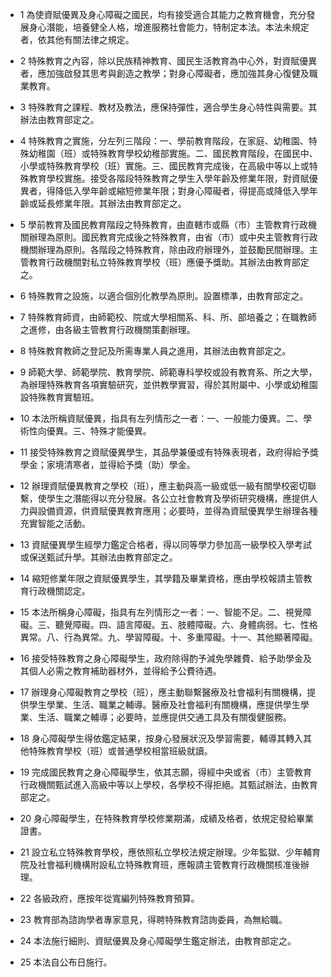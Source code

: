* 1 為使資賦優異及身心障礙之國民，均有接受適合其能力之教育機會，充分發展身心潛能，培養健全人格，增進服務社會能力，特制定本法。本法未規定者，依其他有關法律之規定。

* 2 特殊教育之內容，除以民族精神教育、國民生活教育為中心外，對資賦優異者，應加強啟發其思考與創造之教學；對身心障礙者，應加強其身心復健及職業教育。

* 3 特殊教育之課程、教材及教法，應保持彈性，適合學生身心特性與需要。其辦法由教育部定之。

* 4 特殊教育之實施，分左列三階段：一、學前教育階段，在家庭、幼稚園、特殊幼稚園（班）或特殊教育學校幼稚部實施。二、國民教育階段，在國民中、小學或特殊教育學校（班）實施。三、國民教育完成後，在高級中等以上或特殊教育學校實施。接受各階段特殊教育之學生入學年齡及修業年限，對資賦優異者，得降低入學年齡或縮短修業年限；對身心障礙者，得提高或降低入學年齡或延長修業年限。其辦法由教育部定之。

* 5 學前教育及國民教育階段之特殊教育，由直轄市或縣（市）主管教育行政機關辦理為原則。國民教育完成後之特殊教育，由省（市）或中央主管教育行政機關辦理為原則。各階段之特殊教育，除由政府辦理外，並鼓勵民間辦理。主管教育行政機關對私立特殊教育學校（班）應優予獎助。其辦法由教育部定之。

* 6 特殊教育之設施，以適合個別化教學為原則。設置標準，由教育部定之。

* 7 特殊教育師資，由師範校、院或大學相關系、科、所、部培養之；在職教師之進修，由各級主管教育行政機關策劃辦理。

* 8 特殊教育教師之登記及所需專業人員之進用，其辦法由教育部定之。

* 9 師範大學、師範學院、教育學院、師範專科學校或設有教育系、所之大學，為辦理特殊教育各項實驗研究，並供教學實習，得於其附屬中、小學或幼稚園設特殊教育實驗班。

* 10 本法所稱資賦優異，指具有左列情形之一者：一、一般能力優異。二、學術性向優異。三、特殊才能優異。

* 11 接受特殊教育之資賦優異學生，其品學兼優或有特殊表現者，政府得給予獎學金；家境清寒者，並得給予獎（助）學金。

* 12 辦理資賦優異教育之學校（班），應主動與高一級或低一級有關學校密切聯繫，使學生之潛能得以充分發展。各公立社會教育及學術研究機構，應提供人力與設備資源，供資賦優異教育應用；必要時，並得為資賦優異學生辦理各種充實智能之活動。

* 13 資賦優異學生經學力鑑定合格者，得以同等學力參加高一級學校入學考試或保送甄試升學。其辦法由教育部定之。

* 14 縮短修業年限之資賦優異學生，其學籍及畢業資格，應由學校報請主管教育行政機關認定。

* 15 本法所稱身心障礙，指具有左列情形之一者：一、智能不足。二、視覺障礙。三、聽覺障礙。四、語言障礙。五、肢體障礙。六、身體病弱。七、性格異常。八、行為異常。九、學習障礙。十、多重障礙。十一、其他顯著障礙。

* 16 接受特殊教育之身心障礙學生，政府除得酌予減免學雜費、給予助學金及其個人必需之教育補助器材外，並得給予公費待遇。

* 17 辦理身心障礙教育之學校（班），應主動聯繫醫療及社會福利有關機構，提供學生學業、生活、職業之輔導。醫療及社會福利有關機構，應提供學生學業、生活、職業之輔導；必要時，並應提供交通工具及有關復健服務。

* 18 身心障礙學生得依鑑定結果，按身心發展狀況及學習需要，輔導其轉入其他特殊教育學校（班）或普通學校相當班級就讀。

* 19 完成國民教育之身心障礙學生，依其志願，得經中央或省（市）主管教育行政機關甄試進入高級中等以上學校，各學校不得拒絕。其甄試辦法，由教育部定之。

* 20 身心障礙學生，在特殊教育學校修業期滿，成績及格者，依規定發給畢業證書。

* 21 設立私立特殊教育學校，應依照私立學校法規定辦理。少年監獄、少年輔育院及社會福利機構附設私立特殊教育班，應報請主管教育行政機關核准後辦理。

* 22 各級政府，應按年從寬編列特殊教育預算。

* 23 教育部為諮詢學者專家意見，得聘特殊教育諮詢委員，為無給職。

* 24 本法施行細則、資賦優異及身心障礙學生鑑定辦法，由教育部定之。

* 25 本法自公布日施行。

